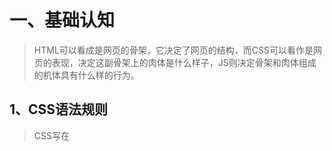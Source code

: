 # 一、基础认知

> HTML可以看成是网页的骨架，它决定了网页的结构，而CSS可以看作是网页的表现，决定这副骨架上的肉体是什么样子，JS则决定骨架和肉体组成的机体具有什么样的行为。

## 1、CSS语法规则

> CSS写在<style>标签中，而<style>标签一般写在<head>标签中，位置一般放在<title>标签下面。同样，CSS中的注释是/* */。

<img src="https://run-notes-pictures.oss-cn-hangzhou.aliyuncs.com/2022/10/2022-10-28_182724.png"/>

代码：

```html
<!DOCTYPE html>
<html lang="en">
<head>
    <meta charset="UTF-8">
    <meta http-equiv="X-UA-Compatible" content="IE=edge">
    <meta name="viewport" content="width=device-width, initial-scale=1.0">
    <title>Document</title>
    <style>
        /* CSS注释 */
        /* 结构: 选择器 {CSS属性;} */
        /* 选择器: 选择某个标签或某类标签 */
        p {
            /* 文字颜色 */
            /* 属性之间通过分号隔开*/
            color:brown;
            /* 文字大小 */
            font-size: 30px;
            /* 背景颜色 */
            background-color: antiquewhite;
        }
    </style>
</head>
<body>
    <p>hello CSS</p>
</body>
</html>
```

<img src="https://run-notes-pictures.oss-cn-hangzhou.aliyuncs.com/2022/10/31/2022-10-31_093957.png"/>

[^注]: 如果给一个标签设置两个属性值不同的属性，那后面的属性会覆盖前面的属性，正如CSS的名称那样，Cascading style sheets，层叠样式表，样式会一层一层的层叠覆盖。



## 2、CSS引入方式

> CSS除了直接写在<head>标签中外（内嵌式），还有另外两种写法，外联式和行内式。如果说内嵌式是样式和结构代码在同一个HTML文件中，外联式就是把它们分开了，外联式的写法为将CSS样式单独写在一个.css文件中，然后HTML文件通过<link>标签引入css样式。而行内式则是直接写在结构标签内的样式，耦合性极强。

区别特点：

| 引入方式 |                 书写位置                 | 作用范围 |   使用场景   |
| :------: | :--------------------------------------: | :------: | :----------: |
|  内嵌式  |            写在<style>标签中             | 当前页面 |    小案例    |
|  外联式  | 写在单独的.css文件中，通过<link>标签引入 | 多个页面 |    项目中    |
|  行内式  |          写在标签的style属性中           | 当前标签 | 配合 JS 使用 |

### 内嵌式

> 内嵌式就是将样式代码写在<head>标签中。

```html
<!DOCTYPE html>
<html lang="en">
<head>
    <meta charset="UTF-8">
    <meta http-equiv="X-UA-Compatible" content="IE=edge">
    <meta name="viewport" content="width=device-width, initial-scale=1.0">
    <title>Document</title>
    <style>
        /* 内嵌式样式 */
        p {
            /* 文字颜色 */
            color:brown;
            /* 文字大小 */
            font-size: 30px;
            /* 背景颜色 */
            background-color: antiquewhite;
        }
    </style>
</head>
<body>
    <p>hello CSS</p>
</body>
</html>
```

### 外联式

> 外联式将CSS样式写在单独的.css文件中，当有需要时在HTML中的<head>标签中引入即可。

css文件：

```css
p{
    color: aquamarine;
    font-size: 30px;
    background-color: antiquewhite;
}
```

HTML文件：

```html
<!DOCTYPE html>
<html lang="en">
<head>
    <meta charset="UTF-8">
    <meta http-equiv="X-UA-Compatible" content="IE=edge">
    <meta name="viewport" content="width=device-width, initial-scale=1.0">
    <title>Document</title>
    <!-- rel="stylesheet" 意思是引入关系为'样式表'，href="" 即引入文件的地址 -->
    <link rel="stylesheet" href="my.css">
</head>
<body>
    <p>Hello CSS</p>
</body>
</html>
```

<img src="https://run-notes-pictures.oss-cn-hangzhou.aliyuncs.com/2022/10/31/2022-10-31_095915.png"/>

### 行内式

> 行内式直接通过将结构样式写在结构标签中。这种写法耦合性强，一般建议通过 JS 配合使用。

```html
<!DOCTYPE html>
<html lang="en">
<head>
    <meta charset="UTF-8">
    <meta http-equiv="X-UA-Compatible" content="IE=edge">
    <meta name="viewport" content="width=device-width, initial-scale=1.0">
    <title>Document</title>
</head>
<body>
    <div style="color: green; font-size: 30px; background-color: pink;">Hello CSS</div>
</body>
</html>
```

<img src="https://run-notes-pictures.oss-cn-hangzhou.aliyuncs.com/2022/10/31/2022-10-31_100411.png"/>

## 3、CSS特性

> CSS具有三个特性，分别是继承性，层叠性和优先级。

### 1、继承性

> 即子元素具有默认继承父元素样式的特点。可以继承的常见属性有color、文字控制属性(font-style、font-weight、font-size、font-family、text-indent、text-align、line-height)，而像宽高等其它属性就不具备继承性。可以通过浏览器查看继承属性。

代码：

```html
<!DOCTYPE html>
<html lang="en">
<head>
    <meta charset="UTF-8">
    <meta http-equiv="X-UA-Compatible" content="IE=edge">
    <meta name="viewport" content="width=device-width, initial-scale=1.0">
    <title>Document</title>
    <style>
        div{
            color: rgb(255, 180, 180);
            font-size: 20px;
            /* 非文字属性子类无法继承 */
            height: 40px;
            background-color: rgb(149, 255, 255);
        }
        span{
            background-color: rgb(234, 255, 181);
        }
    </style>
</head>
<body>
    <div>
        这是div文字
        <span>这是一段span文字</span>
    </div>
</body>
</html>
```

<img src="https://run-notes-pictures.oss-cn-hangzhou.aliyuncs.com/2022/11/15/Snipaste_2022-11-15_16-44-43.png">

[^继承失效的特殊情况]: 如果元素有浏览器默认样式，则使用浏览器默认样式，此时的继承失效，如a标签继承其它颜色的父标签，如h标签继承其它设置文字大小的标签。样式显示顺序可以看作：手动设置 > 浏览器默认样式 > 继承样式。

### 2、层叠性

> 层叠性可以从两方面来看待，一方面是针对同一标签设置的多个不同样式层叠生效，如高度、宽度、颜色。另一方面是针对同一标签的多个相同样式，最先加载的样式会被后加载的样式覆盖。



### 3、优先级

> 当同时存在多个选择器对同一个标签内容样式进行设置时，优先级高的选择器样式会覆盖优先级低的选择器样式。优先级样式的展示和样式写的顺序无关。优先级其实可以看作谁设置的范围更细，谁优先级就更高。

优先级排序：

**继承 < 通配符选择器 < 标签选择器 < 类选择器 < id选择器 < 行内样式 < !important**

```html
<!DOCTYPE html>
<html lang="en">
<head>
    <meta charset="UTF-8">
    <meta http-equiv="X-UA-Compatible" content="IE=edge">
    <meta name="viewport" content="width=device-width, initial-scale=1.0">
    <title>Document</title>
    <style>
        /* 继承，最低优先级 */
        body{
            color: black;
        }
        /* 通配符，优先级高于继承 */
        *{
            color: aqua;
        }
        /* 标签选择器，优先级高于通配符 */
        /* !important 将该方式设置的优先级设为最高（在继承处不生效） */
        div{
            color: bisque !important;
        }
        /* 类选择器，优先级高于标签选择器 */
        .box{
            color: red;
        }
        /* id选择器，优先于高于类选择器 */
        #box{
            color:orange
        }
    </style>
</head>
<body>
    <!-- 行内样式，优先级仅次于!important -->
    <div class="box" id="box" style="color: green;">测试优先级</div>
</body>
</html>
```

<img src="https://run-notes-pictures.oss-cn-hangzhou.aliyuncs.com/2022/11/16/Snipaste_2022-11-16_10-02-36.png">

#### 权重叠加计算

> 一般情况下**同一块元素**的样式展示可以直接通过优先级看出，但有时候可能存在多个复合选择器对**同一块**元素设置样式，这时就需要通过权重叠加来计算出最终的样式。

权重叠加计算公式（从左到右，相同则比下一位）：

|     第一级     |     第二级     |     第三级     |      第四级      |
| :------------: | :------------: | :------------: | :--------------: |
| 行内样式的个数 | id选择器的个数 | 类选择器的个数 | 标签选择器的个数 |

比较规则：

1. 依次比较当级数字，如果比较出来后，之后统统不看。
2. 如果所有数字均相同，则表示优先级相同，则比较层叠性，即谁写在后面，谁展示样式。
3. 当都是通过继承展示样式时，看哪个继承样式到达范围更细，哪个就生效。

[^注]: !important如果不是继承，则权重最高，权重叠加计算规则失效。



## 4、CSS书写顺序

> 按以下顺序排CSS属性，浏览器执行效率更高

1. 浮动 / display
2. 盒子模型：margin、border、padding、宽度高度背景色
3. 文字模式



# 二、选择器

> 选中HTML中的某个或某类结构，一般通过选择器赋予样式。选择器共有四种：标签选择器、类选择器、id选择器、通配符选择器。

## 1、基础选择器

### 1、标签选择器

> 通过选中某类标签来赋予样式，比如选中<p>标签，就能给页面中所有<p>标签中的内容赋予相同样式。

```html
<!DOCTYPE html>
<html lang="en">
<head>
    <meta charset="UTF-8">
    <meta http-equiv="X-UA-Compatible" content="IE=edge">
    <meta name="viewport" content="width=device-width, initial-scale=1.0">
    <title>Document</title>
    <style>
        p{
            color: aquamarine;
            font-size: 30px;
            background-color: pink;
        }
    </style>
</head>
<body>
    <p>Hello 标签选择器</p>
    <p>选择p标签</p>
</body>
</html>
```

<img src="https://run-notes-pictures.oss-cn-hangzhou.aliyuncs.com/2022/10/31/2022-10-31_101711.png"/>

[^注]: 标签选择器适用场景是对页面中某个标签的样式均统一。标签选择器无法让同标签的内容展示不同样式。



### 2、类选择器

> 类选择器的选择主要是通过标签的class属性，给标签赋予class属性，然后就可以通过类选择器选择该类进行样式赋予。简单说就是给标签分类，分过不同分类赋予不同样式。

结构：**.类名 {属性名: 属性值}**

作用：通过类名，找到页面中所有带有这个类名的标签，设置样式

注意点：

1. **所有标签**上都有class属性，class属性的属性值被称为类名（类似于名字）
2. 类名可以由**数字、字母、下划线、中划线**组成，但不能以数字或中划线开头
3. 一个标签可以有**多个**类名，类名之间以空格隔开
4. 类名可以**重复**，一个类选择器可以同时选中多个标签

代码：

```html
<!DOCTYPE html>
<html lang="en">

<head>
    <meta charset="UTF-8">
    <meta http-equiv="X-UA-Compatible" content="IE=edge">
    <meta name="viewport" content="width=device-width, initial-scale=1.0">
    <title>Document</title>
    <style>
        /* 选择.color类的标签 */
        .color {
            color: rgb(249, 132, 90);
        }
        /* 选择.size类的标签 */
        .size{
            font-size: 30px;
        }
        /* 选择p标签设置样式 */
        p {
            color: rgb(90, 218, 175);
            font-size: 25px;
            background-color: pink;
        }
    </style>
</head>

<body>
    <!-- 设置类为color和size -->
    <p class="color size">Hello 类选择器</p>
    <p class="size">Hello 类选择器</p>
</body>

</html>
```

<img src="https://run-notes-pictures.oss-cn-hangzhou.aliyuncs.com/2022/10/31/2022-10-31_103348.png"/>

[^注]: 类选择器的样式可以覆盖标签选择器的样式。



### 3、id 选择器

> 在样式设置的使用上，id 选择器与类选择器区别不大，但这不是 id 选择器的主要功能，id 选择器还有一个主要作用，就是配合 JS 找标签。

结构：**#id值 {属性名: 属性值}**

作用：通过 id 属性值找到页面中的标签

注意点：

1. **所有标签**都有 id 属性
2. id 属性值类似于身份证号码，在一个页面中理论上是**唯一的**，不过重复也不会报错。
3. 一个标签上**只能有一个** id 属性值
4. 一个 id 选择器**只能选中一个**标签

代码：

```html
<!DOCTYPE html>
<html lang="en">

<head>
    <meta charset="UTF-8">
    <meta http-equiv="X-UA-Compatible" content="IE=edge">
    <meta name="viewport" content="width=device-width, initial-scale=1.0">
    <title>Document</title>
    <style>
        /* id选择器 */
        #div1{
            color: rgb(0, 157, 255);
        }
    </style>
</head>

<body>
    <div id="div1">Hello id选择器</div>
    <!-- 前面div标签已有id为div1，这里不应该再设置id为div1 -->
    <p id="div1">11</p>
</body>

</html>
```

<img src="https://run-notes-pictures.oss-cn-hangzhou.aliyuncs.com/2022/10/31/2022-10-31_105355.png"/>

### 4、通配符选择器

> 通配符选择器其实就是全标签选择器，可以选中页面中的所有标签。一般的使用场景就是消除所有标签的默认内外边距。

结构：***{属性名: 属性值}**

作用：找到页面中**所有标签**，并设置样式。

注意点：

1. 在开发中使用**极少**，只有在某些特定场景下才会使用。

代码：

```html
<!DOCTYPE html>
<html lang="en">

<head>
    <meta charset="UTF-8">
    <meta http-equiv="X-UA-Compatible" content="IE=edge">
    <meta name="viewport" content="width=device-width, initial-scale=1.0">
    <title>Document</title>
    <style>
        *{
            color: rgb(84, 163, 84);
        }
    </style>
</head>

<body>
    <div>hello 通配符选择器</div>
    <p>你好啊</p>
    <span>无所谓</span>
</body>

</html>
```

<img src="https://run-notes-pictures.oss-cn-hangzhou.aliyuncs.com/2022/10/31/2022-10-31_110239.png"/>

## 2、进阶选择器



### 1、复合选择器

> 复合选择器是指可以通过写连续的父子选择器来定位某个后代标签。在使用上可以分为**后代选择器**和**子代选择器**。

#### 1、后代选择器

> 选择指定某个标签及其后代，多个选择器之间用空格隔开。

写法：**div p {}** （样例的意思是选择div标签内的所有p标签，包括儿子孙子）

效果：找到所有指定的标签，并为它们都附上对应样式。

代码：

```html
<!DOCTYPE html>
<html lang="en">
<head>
    <meta charset="UTF-8">
    <meta http-equiv="X-UA-Compatible" content="IE=edge">
    <meta name="viewport" content="width=device-width, initial-scale=1.0">
    <title>Document</title>
    <style>
        /* 复合选择器选择后代标签 */
        div p{
            color: greenyellow;
        }
    </style>
</head>
<body>
    <!-- 该标签就不会受到影响 -->
    <p>这是一个孤单的p标签</p>
    <div>
        <p>这是div标签的儿子</p>
    </div>
</body>
</html>
```

<img src="https://run-notes-pictures.oss-cn-hangzhou.aliyuncs.com/2022/10/31/2022-10-31_181459.png"/>

[^注]: 后代选择器和子代选择器之间的区别是后代选择器会选择指定标签及其子类和兄弟的子类，子代选择器只会选到那个指定的标签。

#### 2、子代选择器

> 子代选择器根据HTML标签的嵌套关系，选择父元素子代中满足条件的元素。不包括子代的子代。

写法：**选择器1 > 选择器2 {css}**

效果：在选择器1的子代中找到满足选择器2的标签，设置样式

注意点：

1. 子代**只包括了儿子**
2. 子代选择器中，选择器与选择器之间**通过 > 隔开**。

代码：

```html
<!DOCTYPE html>
<html lang="en">
<head>
    <meta charset="UTF-8">
    <meta http-equiv="X-UA-Compatible" content="IE=edge">
    <meta name="viewport" content="width=device-width, initial-scale=1.0">
    <title>Document</title>
    <style>
        div>a{
            color:aqua
        }
    </style>
</head>
<body>
    <div>
        <a href="#">这是子代标签</a>
        <p>
            <a href="#">这是子代标签的侄子</a>
        </p>
    </div>
</body>
</html> 
```

<img src="https://run-notes-pictures.oss-cn-hangzhou.aliyuncs.com/2022/10/31/2022-10-31_223408.png"/>



### 2、并集选择器

> 并集选择器其实就是将多个标签写在一起统一设置样式，一起统一的可以有标签、类、id。

语法：**选择器1,选择器2 {css}**

注意点：

1. 并集选择器中的每组选择器之间通过**逗号**分隔
2. 并集选择器中的每组选择器可以是**基础选择器**或者**复合选择器**
3. 并集选择器中的每组选择器通常**一行写一个**，提高代码的可读性

代码：

```html
<!DOCTYPE html>
<html lang="en">
<head>
    <meta charset="UTF-8">
    <meta http-equiv="X-UA-Compatible" content="IE=edge">
    <meta name="viewport" content="width=device-width, initial-scale=1.0">
    <title>Document</title>
    <style>
        /* 并集选择器 允许对多种选择器进行并集*/
        p,
        div,
        #sp,
        .h1_class{
            color: rgb(0, 153, 255);
        }
    </style>
</head>
<body>
    <p>ppp</p>
    <div>div</div>
    <span id="sp">span</span>
    <h1 class="h1_class">h1</h1>
    <h2>h2</h2>
</body>
</html>
```

<img src="https://run-notes-pictures.oss-cn-hangzhou.aliyuncs.com/2022/10/31/2022-10-31_230141.png"/>



### 3、交集选择器

> 即选择满足多个条件的选择器，比如找到 p 标签且 class=“xx” 的 p 标签。交集的写法就是在各个条件之间连着写即可。

注意点：

1. 交集选择器中的选择器之间是紧挨着的，没有任何东西分隔
2. 交集选择器中如果有标签选择器，标签选择器，标签选择器必须写在最前面。

代码：

```html
<!DOCTYPE html>
<html lang="en">
<head>
    <meta charset="UTF-8">
    <meta http-equiv="X-UA-Compatible" content="IE=edge">
    <meta name="viewport" content="width=device-width, initial-scale=1.0">
    <title>Document</title>
    <style>
        p.box{
            color: aquamarine;
        }
    </style>
</head>
<body>
    <p class="box">p标签且box</p>
    <p>p标签</p>
    <div class="box">div标签且box</div>
</body>
</html>
```

<img src="https://run-notes-pictures.oss-cn-hangzhou.aliyuncs.com/2022/10/31/2022-10-31_231430.png"/>



### 4、hover伪类选择器

> 鼠标悬停在某个元素上时元素展现的状态。可以用来设置鼠标移上标签时的变化样式。

语法：**选择器:hover{style样式}**

注意：

- 伪类选择器可以选择任何一个标签。

代码：

```html
<!DOCTYPE html>
<html lang="en">
<head>
    <meta charset="UTF-8">
    <meta http-equiv="X-UA-Compatible" content="IE=edge">
    <meta name="viewport" content="width=device-width, initial-scale=1.0">
    <title>Document</title>
    <style>
        a:hover{
            color: rgb(59, 255, 190);
            background-color: rgb(255, 236, 239);
        }
        div:hover{
            color: pink;
        }
    </style>
</head>
<body>
    <a href="#">这是一个链接</a>
    <div>div</div>
</body>
</html>
```

<img src="https://run-notes-pictures.oss-cn-hangzhou.aliyuncs.com/2022/11/8/2022-11-08_181341.png"/>

### 5、结构伪类选择器

> CSS提供的一种选择器，通过标签关系来选择标签，比如选择div标签的第一个子元素，或者选择div标签的最后一个子元素。这种选择器的好处是可以减少对于HTML中类的依赖，有利于保持代码整洁（少取名字），通常的使用场景是查找某父级选择器中的子元素。

常用：

|        选择器         |                   说明                   |
| :-------------------: | :--------------------------------------: |
|    E:first-child{}    |  位于父标签中第一个子标签，并且是E标签   |
|    E:last-child{}     | 位于父标签中最后一个子标签，并且是E标签  |
|   E:nth-child(n){}    |   位于父标签中第n个子标签，并且是E标签   |
| E:nth-last-child(n){} | 位于父标签中倒数第n个子标签，并且是E标签 |

代码：

```html
<!DOCTYPE html>
<html lang="en">
<head>
    <meta charset="UTF-8">
    <meta http-equiv="X-UA-Compatible" content="IE=edge">
    <meta name="viewport" content="width=device-width, initial-scale=1.0">
    <title>Document</title>
    <style>
        /* 找到子标签中第一个是li的 */
        li:first-child{
            background-color: pink;
        }
        /* 找到子标签中最后一个是li的 */
        li:last-child{
            background-color: pink;
        }
        /* 找到第三个子标签是li的 */
        li:nth-child(3){
            background-color: pink;
        }
        /* 找到倒数第三个子标签是li的 */
        li:nth-last-child(3){
            background-color: pink;
        }
    </style>
</head>
<body>
    <ul>
        <li>这是第1个li</li>
        <li>这是第2个li</li>
        <li>这是第3个li</li>
        <li>这是第4个li</li>
        <li>这是第5个li</li>
        <li>这是第6个li</li>
        <li>这是第7个li</li>
        <li>这是第8个li</li>
    </ul>
</body>
</html>
```

<img src="https://run-notes-pictures.oss-cn-hangzhou.aliyuncs.com/2022/11/17/Snipaste_2022-11-17_18-23-15.png">

[^注]: E标签可以是其它选择器写法，不一定只能是单个标签的写法。

#### 公式

> 除了可以用n来选择第几个标签外，还可以通过有关n的公式进行选择，比如2n，2n+1等。
>
> 用法如：**li:nth-child(2n){}**

常见公式：

|     功能     |      公式       |
| :----------: | :-------------: |
|     偶数     |    2n、even     |
|     奇数     | 2n+1、2n-1、odd |
|  只选前五个  |      -n+5       |
| 从第五个开始 |       n+5       |

代码：

```html
<!DOCTYPE html>
<html lang="en">
<head>
    <meta charset="UTF-8">
    <meta http-equiv="X-UA-Compatible" content="IE=edge">
    <meta name="viewport" content="width=device-width, initial-scale=1.0">
    <title>Document</title>
    <style>
        li:nth-child(2n){
            background-color: pink;
        }
    </style>
</head>
<body>
    <ul>
        <li>这是第1个li</li>
        <li>这是第2个li</li>
        <li>这是第3个li</li>
        <li>这是第4个li</li>
        <li>这是第5个li</li>
        <li>这是第6个li</li>
        <li>这是第7个li</li>
        <li>这是第8个li</li>
    </ul>
</body>
</html>
```

<img src="https://run-notes-pictures.oss-cn-hangzhou.aliyuncs.com/2022/11/17/Snipaste_2022-11-17_18-36-18.png">



### 6、Emmet语法

> vscode提供了简便开发的便捷语法，快速而强大。

emmet语法提示包括：

- 标签提示
- css属性提示（如输入fz可选择生成font-size，输入fz700生成font-size: 700，输入w300+h200+bgc生成width: 300, height: 200, background-color: ）

|     操作     |   示例    |                 效果                 |
| :----------: | :-------: | :----------------------------------: |
|    标签名    |    div    |             <div></div>>             |
|   类选择器   |   .red    |       <div class="red"></div>        |
|   id选择器   |   #one    |         <div id="one"></div>         |
|  交集选择器  | p.red#one |     <p class="red" id="one"></p>     |
|   子级创建   |   ul>li   |          <ul><li></li></ul>          |
|   内部文本   | ul>li{$}  |     <ul><li>1..2..3..</li></ul>      |
| 子级创建多个 |  ul>li*3  | <ul><li></li><li></li><li></li></ul> |
| 同级多个创建 |   div+p   |          <div></div><p></p>          |





# 三、字体和文本样式

## 1、字体样式

> 字体的大小、粗细、样式和格式的设置。



### 1、字体大小 font-size

> 控制文字的大小，设置时需要加上单位像素（px）。

属性名：**font-size**

取值：**数字 + px**

注意点：

- 谷歌浏览器默认文字大小是 16px
- 单位需要设置，否则不生效

代码：

```html
<!DOCTYPE html>
<html lang="en">
<head>
    <meta charset="UTF-8">
    <meta http-equiv="X-UA-Compatible" content="IE=edge">
    <meta name="viewport" content="width=device-width, initial-scale=1.0">
    <title>Document</title>
    <style>
        p{
            font-size: 30px;
        }
    </style>
</head>
<body>
    <p>这是一段文字</p>
</body>
</html>
```

<img src="https://run-notes-pictures.oss-cn-hangzhou.aliyuncs.com/2022/10/31/2022-10-31_112019.png"/>



### 2、字体粗细 font-weight

> 对标签内容字体的粗细进行控制，甚至可以更改<h1>标题标签中的字体粗细。

属性名：**font-weight**

取值：

1. **关键字取值**。关键字取值分两类：正常（normal）、加粗（bold），正常对应400，加粗对应700。
2. **数字取值**：100 ~ 900的整百数。

注意点：

- 不是所有字体都提供了九种粗细，因此部分字体粗细修改可能不生效。
- 实际开发中，以正常、加粗两种字体使用较多。

代码：

```html
<!DOCTYPE html>
<html lang="en">
<head>
    <meta charset="UTF-8">
    <meta http-equiv="X-UA-Compatible" content="IE=edge">
    <meta name="viewport" content="width=device-width, initial-scale=1.0">
    <title>Document</title>
    <style>
        p{
            font-weight: 600;
        }
    </style>
</head>
<body>
    <p>这是一段文字</p>
</body>
</html>
```

<img src="https://run-notes-pictures.oss-cn-hangzhou.aliyuncs.com/2022/10/31/2022-10-31_111932.png"/>

### 3、字体样式 font-style

> 即控制字体是否倾斜。只有两种取值：正常（默认值）和倾斜。

取值：

- 正常：normal
- 倾斜：italic

代码：

```html
<!DOCTYPE html>
<html lang="en">
<head>
    <meta charset="UTF-8">
    <meta http-equiv="X-UA-Compatible" content="IE=edge">
    <meta name="viewport" content="width=device-width, initial-scale=1.0">
    <title>Document</title>
    <style>
        div{
            font-style: italic;
        }
        em{
            font-style: normal;
        }
    </style>
</head>
<body>
    <div>这是一段倾斜文字</div>
    <em>我是正的</em>
</body>
</html>
```

<img src="https://run-notes-pictures.oss-cn-hangzhou.aliyuncs.com/2022/10/31/2022-10-31_141706.png"/>

### 4、字体格式 font-family

> 即设置不同格式的字体效果，如楷体、宋体等。Windows默认是微软雅黑，Mac默认是苹方。

属性名：**font-family**

常见取值：**字体1,字体2,字体3,字体4…,字体系列**

- 字体：微软雅黑、黑体、宋体、楷体等
- 字体系列：sans-serif（非衬线系列，横撇竖勾不带）、serif（横撇竖勾带弯）、monospace（等宽字体）

渲染规则：

1. **从左向右**按照顺序查找，如果电脑中未安装此字体，则显示下一个字体。
2. 如果都不支持，则会根据操作系统，显示最后字体系列的**默认字体**。

注意点：

1. 如果字体名称中存在多个单词，可以使用**引号包裹**
2. 最后一项字体列不需要引号包裹
3. 网页开发时，尽量使用系统常见的自带字体，保证不同用户网页都可以正确显示

代码：

```html
<!DOCTYPE html>
<html lang="en">
<head>
    <meta charset="UTF-8">
    <meta http-equiv="X-UA-Compatible" content="IE=edge">
    <meta name="viewport" content="width=device-width, initial-scale=1.0">
    <title>Document</title>
    <style>
        div{
            font-family: 楷体,sans-serif;
        }
        p{
            font-family: 黑体,sans-serif;
        }
    </style>
</head>
<body>
    <div>楷体格式</div>
    <p>黑体格式</p>
</body>
</html>
```

<img src="https://run-notes-pictures.oss-cn-hangzhou.aliyuncs.com/2022/10/31/2022-10-31_143529.png"/>

### 5、复合写法

> 可以看出，上面设置字体的前缀都是font-，CSS提供了一种复合写法，可以省略一些代码。属性之间用空格隔开。

属性名：font（复合属性）

取值：font : style weight size family

省略要求：只能省略前两个，如果省略了就相当于设置了默认值

注意点：

- 复合写法就相当于一个普通的设置，可以被覆盖，也可以覆盖

代码：

```html
<!DOCTYPE html>
<html lang="en">
<head>
    <meta charset="UTF-8">
    <meta http-equiv="X-UA-Compatible" content="IE=edge">
    <meta name="viewport" content="width=device-width, initial-scale=1.0">
    <title>Document</title>
    <style>
        div{
            font: italic 400 30px 楷体;
            font-style: normal;
        }
    </style>
</head>
<body>
    <div>这是一段文字</div>
</body>
</html>
```

<img src="https://run-notes-pictures.oss-cn-hangzhou.aliyuncs.com/2022/10/31/2022-10-31_145250.png"/>

## 2、文本样式



### 1、文本缩进 text-indent

> 一般使用在文本首段的缩进中。使用的话一般和em配合使用。

属性名：**text-indent**

取值：

- 数字 + px
- 数字 + em（1em即当前标签内容的font-size的大小）

代码：

```html
<!DOCTYPE html>
<html lang="en">
<head>
    <meta charset="UTF-8">
    <meta http-equiv="X-UA-Compatible" content="IE=edge">
    <meta name="viewport" content="width=device-width, initial-scale=1.0">
    <title>Document</title>
    <style>
        p{  
            /* 
             错误写法(缩进跟着字体大小走):
                 text-indent: 40px;
                 font-size: 20px;
            */
            /* em即当前标签内容字体大小 */
            text-indent: 2em;
        }
    </style>
</head>
<body>
    <p>射电望远镜就是利用射电波进行观测的望远镜，射电波也是电磁波谱的一部分，频率范围从高频的300吉赫兹到低频的30赫兹，相应的波长范围从1毫米到10000公里。在自然界，从闪电到宇宙天体都会发出射电波。由于星系中心的黑洞被厚厚的星际尘埃和气体阻挡，光学波段的望远镜无能为力，只能采用射电波段。毫米波已经是射电望远镜所用波长的下限，在电磁波谱上已经与红外线接壤。</p>
</body>
</html>
```

<img src="https://run-notes-pictures.oss-cn-hangzhou.aliyuncs.com/2022/10/31/2022-10-31_150646.png"/>

[^注]: 使用 em 的好处是无论字体大小如何改变，缩进都不需要改。

### 2、水平对齐 text-align

> 对文本内容按照设置格式对齐，共有三种对齐格式，左对齐、居中对齐、右对齐。对齐不是文本独有的，其它标签内容都能设置对齐，只要设置其父元素即可。

属性名：**text-align**

取值：

| 属性值 |      效果      |
| :----: | :------------: |
|  left  | 左对齐（默认） |
| center |    居中对齐    |
| right  |     右对齐     |

注意点：

- 如果要让文本水平居中，text-align属性给文本所在标签（文本的父元素）设置即可。

代码：

```html
<!DOCTYPE html>
<html lang="en">
<head>
    <meta charset="UTF-8">
    <meta http-equiv="X-UA-Compatible" content="IE=edge">
    <meta name="viewport" content="width=device-width, initial-scale=1.0">
    <title>Document</title>
    <style>
        h1{
            text-align: center;
        }
        body{
            text-align: center;
        }
    </style>
</head>
<body>
    <h1>新闻标题</h1>
    <img src="locate.png" alt="" height="300">
</body>
</html>
```

<img src="https://run-notes-pictures.oss-cn-hangzhou.aliyuncs.com/2022/10/31/2022-10-31_152129.png"/>

[^注]: 像文本、span标签、a标签、input标签、img标签都可以让元素水平居中，只要在它们的父元素上设置即可。

### 3、文本修饰 text-decoration

> 用来修饰文本的样式，即给文本加上下划线、删除线、上划线、无装饰线。

属性名：**text-decoration**

取值：

|    属性值    |        效果        |
| :----------: | :----------------: |
|  underline   |   下划线（常用）   |
| line-through |  删除线（不常用）  |
|   overline   | 上划线（几乎不用） |
|     none     |  无装饰线（常用）  |

代码：

```html
<!DOCTYPE html>
<html lang="en">
<head>
    <meta charset="UTF-8">
    <meta http-equiv="X-UA-Compatible" content="IE=edge">
    <meta name="viewport" content="width=device-width, initial-scale=1.0">
    <title>Document</title>
    <style>
        div{
            text-decoration: underline;
        }
        p{
            text-decoration: line-through;
        }
        h4{
            text-decoration: overline;
        }
        a{
            text-decoration: none;
        }
    </style>
</head>
<body>
    <div>下划线</div>
    <p>删除线</p>
    <h4>上划线</h4>
    <a href="#">超链接</a>
</body>
</html>
```

<img src="https://run-notes-pictures.oss-cn-hangzhou.aliyuncs.com/2022/10/31/2022-10-31_153202.png"/>

### 4、行高 line-height

> 设置文本行之间的间距。有两种取值：数字+px、倍数（字体大小的倍数）

属性名：**line-height**

取值：

- 数字 + px
- 倍数（当前标签 font-size 的倍数）

应用场景：

1. 设置文本之间的间距。
2. 网页精准布局时，可以取消上下间距。

注意点：

- 行高也可以加入复合写法，如 **font : style weight size/line-height family**。但要注意样式覆盖问题。

代码：

```html
<!DOCTYPE html>
<html lang="en">
<head>
    <meta charset="UTF-8">
    <meta http-equiv="X-UA-Compatible" content="IE=edge">
    <meta name="viewport" content="width=device-width, initial-scale=1.0">
    <title>Document</title>
    <style>
        p{
            /* 直接设置 */
            /* line-height: 50px; */
            /* 倍数设置 */
            /* line-height: 1.5; */
            /* 复合写法设置 */
            font: normal 300 20px/1.5 楷体;
        }
    </style>
</head>
<body>
    <p>射电望远镜就是利用射电波进行观测的望远镜，射电波也是电磁波谱的一部分，频率范围从高频的300吉赫兹到低频的30赫兹，相应的波长范围从1毫米到10000公里。在自然界，从闪电到宇宙天体都会发出射电波。由于星系中心的黑洞被厚厚的星际尘埃和气体阻挡，光学波段的望远镜无能为力，只能采用射电波段。毫米波已经是射电望远镜所用波长的下限，在电磁波谱上已经与红外线接壤。</p>
</body>
</html>
```

<img src="https://run-notes-pictures.oss-cn-hangzhou.aliyuncs.com/2022/10/31/2022-10-31_155708.png"/>

## 3、扩展

### 1、颜色知识

> 在设计时的颜色取值，共有四种表示方法。分别是关键词法、RGB表示法、RGBA表示法、十六进制表示法。

属性名：

- 文字颜色：**color**
- 背景颜色：**background-color**

属性值：

|  颜色表示方式  |                      表示含义                       |                   属性值                    |
| :------------: | :-------------------------------------------------: | :-----------------------------------------: |
|     关键词     |                   预定义的颜色名                    |          red、green、blue、yellow           |
|   RGB表示法    |      由红蓝绿三原色取色，每项取值范围为：0~255      | RGB(0,0,0)、RGB(255,255,255)、RGB(255,0,0)  |
|   RGBA表示法   |   由红蓝绿三原色取色，A表示透明度，取值范围为0~1    |  RGBA(255,255,255,0.5)、RGBA(255,0,0,0.3)   |
| 十六进制表示法 | 以#开头，每两个位置表示一种原色，将其转为16进制表示 | #000000、#ff0000、#e92322，简写：#000、#f00 |

```html
<!DOCTYPE html>
<html lang="en">
<head>
    <meta charset="UTF-8">
    <meta http-equiv="X-UA-Compatible" content="IE=edge">
    <meta name="viewport" content="width=device-width, initial-scale=1.0">
    <title>Document</title>
</head>
<body>
    <div style="color: yellowgreen;">关键词</div>
    <div style="color: rgb(170, 225, 249);">rgb表示法</div>
    <div style="color: rgb(255, 90, 131,0.3);">rgba表示法</div>
    <div style="color: #000">十六进制表示法</div>
</body>
</html>
```

<img src="https://run-notes-pictures.oss-cn-hangzhou.aliyuncs.com/2022/10/31/2022-10-31_163431.png"/>

# 四、背景

> 背景只作为标签或者盒子的背景展示，不影响或改变标签或盒子的结构。

## 1、背景颜色

> 字面意思，各个标签或是盒子都可以设置背景颜色，属性名字是background-color (bgc)，属性值可以有多种写法：关键字、rgb表示法、rgba表示法、十六进制等

注意点：

- 背景颜色默认是透明，rgba(0,0,0,0)。
- 背景颜色不会影响盒子大小，但是可以标识盒子的大小位置，在开发时可以用背景色进行提示使用。

代码：

```html
<!DOCTYPE html>
<html lang="en">
<head>
    <meta charset="UTF-8">
    <meta http-equiv="X-UA-Compatible" content="IE=edge">
    <meta name="viewport" content="width=device-width, initial-scale=1.0">
    <title>Document</title>
    <style>
        div{
            /* background-color: rgb(234, 158, 158); */
            /* background-color: yellow; */
            background-color: rgba(0,0,0,0.3);
            /* background-color: rgba(0,0,0,.3); */
            width: 300px;
            height: 200px;
        }
    </style>
</head>
<body>
    <div>背景颜色</div>
</body>
</html>
```

<img src="https://run-notes-pictures.oss-cn-hangzhou.aliyuncs.com/2022/11/9/2022-11-09_165517.png"/>

## 2、背景图片

> 给标签或盒子的背景加上图片，属性名是background-image (bgi)，属性值url(‘图片路径’)。

注意点：

- 背景图片中url可以省略引号
- 背景图片默认在水平和垂直方向平铺，默认多超少补。
- 背景图片仅给盒子起装饰效果，类似于背景颜色，不会撑开盒子

代码：

```html
<!DOCTYPE html>
<html lang="en">
<head>
    <meta charset="UTF-8">
    <meta http-equiv="X-UA-Compatible" content="IE=edge">
    <meta name="viewport" content="width=device-width, initial-scale=1.0">
    <title>Document</title>
    <style>
        div{
            background-image: url(locate.png);
            background-color: rgb(255, 221, 227);
            width: 400px;
            height: 400px;
        }
    </style>
</head>
<body>
    <div>这是一段文字</div>
</body>
</html>
```

<img src="https://run-notes-pictures.oss-cn-hangzhou.aliyuncs.com/2022/11/9/2022-11-09_171206.png"/>

### 平铺

> 默认图片的铺设方式是多超少补，如果想要根据需求来铺设完整图片，可以选择背景平铺属性 background-repeat (bgr) 进行设置。

属性名：**background-repeat (bgr)**

属性值：

|   取值    |             效果             |
| :-------: | :--------------------------: |
|  repeat   | 水平和垂直方向都平铺（默认） |
| no-repeat |            不平铺            |
| repeat-x  |   沿着水平方向（x轴）平铺    |
| repeat-y  |   沿着垂直方向（y轴）平铺    |

代码：

```html
<!DOCTYPE html>
<html lang="en">
<head>
    <meta charset="UTF-8">
    <meta http-equiv="X-UA-Compatible" content="IE=edge">
    <meta name="viewport" content="width=device-width, initial-scale=1.0">
    <title>Document</title>
    <style>
        div{
            background-image: url(locate.png);
            background-color: rgb(255, 221, 227);
            width: 400px;
            height: 400px;
            /* background-repeat: repeat; */
            background-repeat: no-repeat;
            /* background-repeat: repeat-x; */
            /* background-repeat: repeat-y; */
        }
    </style>
</head>
<body>
    <div></div>
</body>
</html>
```

<img src="https://run-notes-pictures.oss-cn-hangzhou.aliyuncs.com/2022/11/9/2022-11-09_171953.png"/>



### 位置

> 在不平铺显示下，默认背景图片是显示在左上角位置的，如果要修改背景图片位置属性，可通过属性background-position (bgp) 来进行设置。设置背景位置有两种设置方式，名词和坐标。

属性值：**background-position：水平方向位置 垂直方向位置**

使用：

1. 名词（最多可以表示九个位置）
   1. 水平方向
      1. **left**
      2. **center**
      3. **right**
   2. 垂直方向
      1. **top**
      2. **center**
      3. **bottom**
2. 数字 + px（以图片左上角为设置点）
   1. 坐标系
      1. 原点（0,0）：盒子左上角
      2. 正x轴：水平向右
      3. 正y轴：垂直向左

代码：

```html
<!DOCTYPE html>
<html lang="en">
<head>
    <meta charset="UTF-8">
    <meta http-equiv="X-UA-Compatible" content="IE=edge">
    <meta name="viewport" content="width=device-width, initial-scale=1.0">
    <title>Document</title>
    <style>
        div{
            background-image: url(locate.png);
            background-color: rgb(255, 221, 227);
            width: 400px;
            height: 400px;
            background-repeat: no-repeat;
            /* background-position: 0 0; */
            /* background-position: 20px 30px; */
            /* background-position: -50px -60px; */
            /* background-position: center center; 等价于 background-position: center;*/
            background-position: left bottom;
        
        }
    </style>
</head>
<body>
    <div></div>
</body>
</html>
```

<img src="https://run-notes-pictures.oss-cn-hangzhou.aliyuncs.com/2022/11/9/2022-11-09_173531.png"/>



## 3、属性复合写法

> 将颜色、图片、平铺、位置连起来在一个属性 background (bg) 后写。各值之间用逗号隔开，书写顺序推荐为color、image、repeat、positior，但实际上没有顺序要求。

使用举例：**background: pink url(‘01.jpg’) no-repeat center center**

注意点：

- 如果需要单独设置样式，则必须将样式写在连写的下面，否则会被覆盖
- 连写设置背景位置时如果使用名词，位置顺序调换也能识别，但如果通过坐标，则不能调换位置

代码：

```html
<!DOCTYPE html>
<html lang="en">
<head>
    <meta charset="UTF-8">
    <meta http-equiv="X-UA-Compatible" content="IE=edge">
    <meta name="viewport" content="width=device-width, initial-scale=1.0">
    <title>Document</title>
    <style>
        div{
            width: 400px;
            height: 300px;
            background: pink url("locate.png") no-repeat center center;
        }
    </style>
</head>
<body>
    <div>这是一块div</div>
</body>
</html>
```

<img src="https://run-notes-pictures.oss-cn-hangzhou.aliyuncs.com/2022/11/10/2022-11-10_100634.png">

# 五、元素显示模式

> 元素，即带尖括号的任意标签。元素显示模式，简单说就是元素的布局模式，是独占一行，还是可以多元素同行显示，元素的显示模式是可以改变的，常见的元素显示模式有块级元素、行内元素、行内块元素。

## 1、块级元素

> 块级元素的特点是独占一行（即一行只能显示一个），宽度也是父元素的宽度，高度默认由内容撑开，也可以自己设置宽高。代表标签有div、p、h系列、ul、dl、dt、dd、form、header、nav、footer等。

代码：

```html
<!DOCTYPE html>
<html lang="en">
<head>
    <meta charset="UTF-8">
    <meta http-equiv="X-UA-Compatible" content="IE=edge">
    <meta name="viewport" content="width=device-width, initial-scale=1.0">
    <title>Document</title>
    <style>
        div{
            background-color: rgb(184, 255, 6);
        }
        p{
            background-color: rgb(79, 255, 205);
        }
    </style>
</head>
<body>
    <div>块级元素div</div>
    <p>块级元素p</p>
</body>
</html>
```

<img src="https://run-notes-pictures.oss-cn-hangzhou.aliyuncs.com/2022/11/10/Snipaste_2022-11-10_10-46-59.png">

## 2、行内元素

> 行内元素的特点是一行可以显示多个，其宽度和高度设置无效，都由内容撑开。代表标签有a、span、b、u、i、s、strong、ins、em、del等。

代码：

```html
<!DOCTYPE html>
<html lang="en">
<head>
    <meta charset="UTF-8">
    <meta http-equiv="X-UA-Compatible" content="IE=edge">
    <meta name="viewport" content="width=device-width, initial-scale=1.0">
    <title>Document</title>
    <style>
        a{
            background-color: rgb(250, 255, 173);
            /* 行内元素设置宽高无效 */
            height: 200px;
            width: 300px;
        }
        span{
            background-color: rgb(168, 255, 252);
        }
    </style>
</head>
<body>
    <a href="#">行内元素a</a>
    <span>行内元素span</span>
</body>
</html>
```

<img src="https://run-notes-pictures.oss-cn-hangzhou.aliyuncs.com/2022/11/10/Snipaste_2022-11-10_11-00-05.png">

## 3、行内块元素

> 行内块元素的特点是一行可以显示多个，同时还可以设置宽高。代表标签有img、input、textarea、button、select等。

代码：

```html
<!DOCTYPE html>
<html lang="en">
<head>
    <meta charset="UTF-8">
    <meta http-equiv="X-UA-Compatible" content="IE=edge">
    <meta name="viewport" content="width=device-width, initial-scale=1.0">
    <title>Document</title>
    <style>
        img{
            height: 100px;
        }
    </style>
</head>
<body>
    <img src="./locate.png" alt="">
    <img src="./locate.png" alt="">
</body>
</html>
```

<img src="https://run-notes-pictures.oss-cn-hangzhou.aliyuncs.com/2022/11/15/Snipaste_2022-11-15_16-00-59.png"/>

[^注]: <img>标签有行内块元素的特点，但是在chrome调试工具中显示结果是inline。在代码中如果行内块标签之间有换行，那么浏览器渲染显示时它们中间会有一个空格。解决这个问题可以用浮动。



## 4、元素显示模式转换

> 除了直接使用不同显示模式的元素来布局，还可以通过指定某元素并指定其元素显示模式来进行布局，即可以让默认的块级元素去显示为行内模式。使用方式为设置元素的display属性。

|         属性         |       效果       | 使用频率 |
| :------------------: | :--------------: | :------: |
|    display:block     |  转换为块级元素  |   较多   |
| display:inline-block | 转换为行内块元素 |   较多   |
|    display:inline    |  转换为行内元素  |   极少   |

代码：

```html
<!DOCTYPE html>
<html lang="en">
<head>
    <meta charset="UTF-8">
    <meta http-equiv="X-UA-Compatible" content="IE=edge">
    <meta name="viewport" content="width=device-width, initial-scale=1.0">
    <title>Document</title>
    <style>
        div{
            background-color: rgb(242, 255, 210);
            display: inline-block;
            height: 200px;
            width: 100px;
        }
        p{
            background-color: rgb(210, 255, 242);
            display: inline;
        }
        span{
            background-color: #ffb7b7;
            display: block;
        }
    </style>
</head>
<body>
    <div>块级元素div 变行内块</div>
    <p>块级元素p 变行内元素</p>
    <span>行内元素span 变块级元素</span>
</body>
</html>
```

<img src="https://run-notes-pictures.oss-cn-hangzhou.aliyuncs.com/2022/11/15/Snipaste_2022-11-15_16-16-01.png"/>

## 5、元素嵌套模式

> 即什么元素可以嵌套什么元素。一般来说按元素容器大小块级元素 > 行内块元素 > 行内元素，嵌套也是如此。一般不建议小容器元素嵌套大容器元素。一些其它情况包括p段落标签不要嵌套div、p、h等块级元素，a标签可以嵌套其它任意元素除了再嵌套a标签。



# 六、盒子模型

> 在CSS中，盒子模型可以说是最重要的部分，什么是盒子模型呢？一个div可以是盒子模型，一个span也可以是盒子模型，所以盒子模型可以理解为一个容器，内部用来放置元素，对外可以用来布局，通过盒子布局网页让组件之间的耦合更低，使用更换更方便。

**盒子模型**：

CSS中规定每个盒子自里到外分别由：**内容区域（content）、内边距区域（padding）、边框区域（border）、外边界区域（margin）**构成。

**体验代码**：

```html
<!DOCTYPE html>
<html lang="en">
<head>
    <meta charset="UTF-8">
    <meta http-equiv="X-UA-Compatible" content="IE=edge">
    <meta name="viewport" content="width=device-width, initial-scale=1.0">
    <title>Document</title>
    <style>
        div{
            height: 100px;
            width: 100px;
            background-color: rgb(255, 212, 219);
            /* 边框线 */
            border: 1px solid orange;
            /* 内边距 */
            padding: 20px;
            /* 外边距 */
            margin: 20px;

        }
    </style>
</head>
<body>
    <div>一台电脑</div>
    <div>一台电脑</div>
</body>
</html>
```

<img src="https://run-notes-pictures.oss-cn-hangzhou.aliyuncs.com/2022/11/16/Snipaste_2022-11-16_11-07-47.png">

## 1、结构

### 1、内容区域 content

> 如果不设置内边距的话，一个标签内部其实都是内容区域。

代码：

```html
<!DOCTYPE html>
<html lang="en">
<head>
    <meta charset="UTF-8">
    <meta http-equiv="X-UA-Compatible" content="IE=edge">
    <meta name="viewport" content="width=device-width, initial-scale=1.0">
    <title>Document</title>
    <style>
        div{
            height: 100px;
            width: 100px;
            background-color: rgb(255, 209, 217);
        }
    </style>
</head>
<body>
    <div>内容</div>
</body>
</html>
```

<img src="https://run-notes-pictures.oss-cn-hangzhou.aliyuncs.com/2022/11/16/Snipaste_2022-11-16_11-22-01.png">



### 2、边框 border

> 字面意思，边框就是盒子的边框，可以设置颜色，宽度等。可以直接通过简写bg + tab键快速生成，默认设置是一起设置盒子四个方向的边框。注意，边框宽度会增大盒子所占区域面积。可以对单独边进行设置，也可以复合写法对多边设置。

写法：**border: 粗细 线条样式 颜色**

> 默认的边框设置方式，对四条边框统一设置。

代码：

```html
<!DOCTYPE html>
<html lang="en">
<head>
    <meta charset="UTF-8">
    <meta http-equiv="X-UA-Compatible" content="IE=edge">
    <meta name="viewport" content="width=device-width, initial-scale=1.0">
    <title>Document</title>
    <style>
        div{
            height: 100px;
            width: 100px;
            background-color: rgb(255, 224, 229);
            /* 使用格式: border: 粗细 线条样式 颜色 不分先后顺序*/
            /* solid表示实线 dashed表示虚线 dotted表示点线*/
            border: 5px solid orange;
            /* 对单边边框设置在border后加上-方向即可 */
            /* border-left: 5px solid orange; */
        }
    </style>
</head>
<body>
    <div>边框线</div>
</body>
</html>
```

<img src="https://run-notes-pictures.oss-cn-hangzhou.aliyuncs.com/2022/11/16/Snipaste_2022-11-16_11-32-02.png">

[^注]: 写边框属性时CSS也提供了对单独某个属性进行设置样式的方法，但一般不用，一般都是复合写法。复合写法要注意，如果只写了一个表示四边都如此，如果写了两个，或者三个，则从上右下左开始对应，剩下的看对面边即可。



### 3、内边距 padding

> 盒子模型中内容和边框的距离称为内边距，注意，内边距也会增大盒子的所占面积。可以单独对某内边距进行设置，也可以复合写法对多边内边距进行设置。

写法：**padding: 20px**

代码：

```html
<!DOCTYPE html>
<html lang="en">
<head>
    <meta charset="UTF-8">
    <meta http-equiv="X-UA-Compatible" content="IE=edge">
    <meta name="viewport" content="width=device-width, initial-scale=1.0">
    <title>Document</title>
    <style>
        .box{
            width: 200px;
            height: 200px;
            background-color: pink;
            /* 当内边距只写一个时，表示距四边的内边距 */
            /* padding: 30px; */
            /* 内边距可以指定方向写，也可以复合写，复合写四个时，前后对应上右下左 */
            /* padding: 10px 20px 30px 40px; */
            /* 当复合写法为三个时，则对应 上 左右 下 */
            /* padding: 10px 20px 40px; */
            /* 当复合写法为两个时，则对应 上下 左右 */
            padding: 10px 20px;
        }
    </style>
</head>
<body>
    <div class="box">
        盒子
    </div>
</body>
</html>
```

<img src="https://run-notes-pictures.oss-cn-hangzhou.aliyuncs.com/2022/11/16/Snipaste_2022-11-16_14-39-21.png">

[^注]: 在CSS3.0提供了一种设置方式，允许固定盒子大小，设置边框宽度和内边距自动压缩内容区域，保证让设置的盒子大小不会被边框和内边距撑大，使用方式为在盒子中加上属性 box-sizing: border-box;



### 4、外边距 margin

> 外边距，即盒子和上下左右的边距，使用起来和内边距一致。可以单独对某外边距进行设置，也可以复合写法对多边外边距进行设置。

写法：**margin: 20px**

代码：

```html
<!DOCTYPE html>
<html lang="en">
<head>
    <meta charset="UTF-8">
    <meta http-equiv="X-UA-Compatible" content="IE=edge">
    <meta name="viewport" content="width=device-width, initial-scale=1.0">
    <title>Document</title>
    <style>
        div{
            height: 100px;
            width: 100px;
            background-color: pink;
            /* 上下左右外边距为20px */
            /* margin: 20px; */
            /* 上下外边距为20px，左右外边距为10px */
            /* margin: 20px 10px; */
            /* 上外边距为10px，左右外边距为20px，下边距为30px */
            margin: 10px 20px 30px;
            /* 上边距 */
            /* margin-top: 20px; */
        }
    </style>
</head>
<body>
    <div>外边距</div>
</body>
</html>
```

<img src="https://run-notes-pictures.oss-cn-hangzhou.aliyuncs.com/2022/11/16/Snipaste_2022-11-16_23-01-07.png">

## 2、问题和解决

### 1、清除默认边距

> CSS许多标签在浏览器渲染时会赋予默认内外边距，如p标签、ul标签、li标签等，我们如果要根据自己设计的样式来设置标签的话，就先需要将这些默认边距清除。

清除方法：

1. 并集选择器清除

   ```html
   body,button,dd,dl,dt,h1,h2,h3,h4,h5,h6,hr,input{
   	margin: 0;
   	padding: 0;
   }
   ```

2. 通配符选择器清除

   ```html
   *{
   	margin: 0;
   	padding: 0;
   }
   ```



### 2、版心居中

> 最常用写法，将盒子处于上下居中或者左右居中状态，一般是左右居中。通常是调整盒子外边距，设置好上下边，左右边设置为auto即可。

写法：**margin: 0 auto;**

```html
<!DOCTYPE html>
<html lang="en">
<head>
    <meta charset="UTF-8">
    <meta http-equiv="X-UA-Compatible" content="IE=edge">
    <meta name="viewport" content="width=device-width, initial-scale=1.0">
    <title>Document</title>
    <style>
        div{
            width: 1000px;
            height: 200px;
            background-color: pink;
            margin: 0 auto;
        }
    </style>
</head>
<body>
    <div>
        版心居中
    </div>
</body>
</html>
```

<img src="https://run-notes-pictures.oss-cn-hangzhou.aliyuncs.com/2022/11/16/Snipaste_2022-11-16_23-21-53.png">

### 3、块级元素外边距

> 浏览器在对**块级元素**的外边距设置进行解析的时候，可能会出现两个现象：外边距合并和塌陷。这两个现象需要及时注意。

#### 外边距合并

> 即两个垂直布局的块级元素之间，都使用外边距隔开时，会只取其中更大的外边距，而不是二者外边距之和。

代码：

```html
<!DOCTYPE html>
<html lang="en">
<head>
    <meta charset="UTF-8">
    <meta http-equiv="X-UA-Compatible" content="IE=edge">
    <meta name="viewport" content="width=device-width, initial-scale=1.0">
    <title>Document</title>
    <style>
        .upper{
            width: 100px;
            height: 100px;
            background-color: pink;
            margin-bottom: 20px;
        }
        .lower{
            width: 100px;
            height: 100px;
            background-color: pink;
            margin-top: 30px;
        }
    </style>
</head>
<body>
    <div class="upper">上</div>
    <div class="lower">下</div>
</body>
</html>
```

<img src="https://run-notes-pictures.oss-cn-hangzhou.aliyuncs.com/2022/11/17/Snipaste_2022-11-17_15-56-24.png">

#### 塌陷

> 塌陷的含义是子块级元素放在父块级元素之中，子元素设置外边距同时会作用在父元素上。解决办法有四种：1、给父级元素设置border属性  2、给父元素设置内边距padding-top  3、给父属性设置overflow: hidden属性  4、将子元素转换为行内块元素

代码：

```html
<!DOCTYPE html>
<html lang="en">
<head>
    <meta charset="UTF-8">
    <meta http-equiv="X-UA-Compatible" content="IE=edge">
    <meta name="viewport" content="width=device-width, initial-scale=1.0">
    <title>Document</title>
    <style>
        .father{
            width: 200px;
            height: 200px;
            background-color: rgb(228, 111, 130);
            /* 1、设置border */
            /* border: 1px solid #fff; */
            /* 2、给父属性设置内边距 */
            /* padding-top: 1px; */
            /* 3、给父属性设置overflow: hidden (最好用)*/
            overflow: hidden;
        }
        .son{
            width: 100px;
            height: 100px;
            background-color: rgb(128, 247, 128);
            margin-top: 30px;
            /* 4、将子元素转换为行内块元素 */
            /* display: inline-block; */
        }
    </style>
</head>
<body>
    <div class="father">
        <div class="son">子块</div>
    </div>
</body>
</html>
```

<img src="https://run-notes-pictures.oss-cn-hangzhou.aliyuncs.com/2022/11/17/Snipaste_2022-11-17_16-09-04.png">

### 4、行内元素内外边距

> 行内元素在设置内外边距的时候都只能设置左右边距，不能设置上下边距，如果想要设置上下边距，则可以使用line-height设置。

代码：

```html
<!DOCTYPE html>
<html lang="en">
<head>
    <meta charset="UTF-8">
    <meta http-equiv="X-UA-Compatible" content="IE=edge">
    <meta name="viewport" content="width=device-width, initial-scale=1.0">
    <title>Document</title>
    <style>
        span{
            margin: 60px;
            padding: 60px;
            line-height: 100px;
        }
    </style>
</head>
<body>
    <span>span1</span>
    <span>span2</span>
</body>
</html>
```

<img src="https://run-notes-pictures.oss-cn-hangzhou.aliyuncs.com/2022/11/17/Snipaste_2022-11-17_17-01-26.png">

# 七、浮动





## 1、伪元素

> 伪元素一般是用于页面中的非主体内容部分，可替换部分，并且伪元素是由CSS模拟出来的标签效果。伪元素一共有两个::before和::after。

|  伪元素  |                作用                |
| :------: | :--------------------------------: |
| ::before | 在父元素内容的最前面添加一个伪元素 |
| ::after  | 在父元素内容的最后面添加一个伪元素 |

代码：

```html
<!DOCTYPE html>
<html lang="en">
<head>
    <meta charset="UTF-8">
    <meta http-equiv="X-UA-Compatible" content="IE=edge">
    <meta name="viewport" content="width=device-width, initial-scale=1.0">
    <title>Document</title>
    <style>
        .father{
            width: 200px;
            height: 200px;
            background-color: pink;
        }
        .father::before{
            content: '老鼠';
            color: green;
            display: inline-block;
            width: 100px;
            height: 100px;
            background-color: rgb(255, 255, 115);
        }
        .father::after{
            content: '大米';
        }
    </style>
</head>
<body>
    <div class="father">爱</div>
</body>
</html>
```

<img src="https://run-notes-pictures.oss-cn-hangzhou.aliyuncs.com/2022/11/17/Snipaste_2022-11-17_18-51-32.png">

[^注]: 伪元素必须设置content属性才能生效，伪元素内容默认是行内元素。



## 2、标准流

> 标准流，又称为文档流，其实就是浏览器渲染标签时的一套排版规则，它规定了什么样的标签以什么样的方式排列元素。

常见的标准流排版规则：

1. **块级元素**：从上往下，垂直布局，独占一行。
2. **行内元素** 或 **行内块元素**：从左往右，水平布局，空间不够时自动折行。



## 3、浮动

> 浮动，字面意思，将元素浮动起来。浮动有两种作用，早期将其用作图文环绕，现在则一般用于网页布局。

特点：

1. 设置浮动的盒子会**脱离浏览器的标准流控制**，浮动元素比标准流元素**高半个级别**，可以**覆盖标准流中的元素**，但是**文字无法覆盖**。
2. 浮动默认是**顶对其**的，浮动元素可以看作更高级别的**行内块元素**，一行可以**显示多个**，也可以**设置宽高**。
3. 浮动级别比设置盒子外边距级别更高，因此浮动只能设置上下边距，左右要么就在左边，要么就在右边，**无法水平居中。**

代码：

```html
<!DOCTYPE html>
<html lang="en">
<head>
    <meta charset="UTF-8">
    <meta http-equiv="X-UA-Compatible" content="IE=edge">
    <meta name="viewport" content="width=device-width, initial-scale=1.0">
    <title>Document</title>
    <style>
        .one{
            width: 100px;
            height: 100px;
            background-color: pink;
            float: left;
            /* 上边距生效 */
            margin-top: 30px;
        }
        .two{
            width: 200px;
            height: 200px;
            background-color: skyblue;
            float: left;
            /* 居中不生效 */
            margin: 0 auto;
        }
        .three{
            width: 300px;
            height: 300px;
            background-color: orange;
        }
    </style>
</head>
<body>
    <div class="one">one</div>
    <div class="two">two</div>
    <div class="three">three</div>
</body>
</html>
```

<img src="https://run-notes-pictures.oss-cn-hangzhou.aliyuncs.com/2022/11/18/Snipaste_2022-11-18_10-25-03.png">



## 4、清除浮动

> 所谓清除浮动，其实是清除浮动带来的影响，有时候根据标准流排列的盒子，可能因为一些属性的改变，比如高度减小，其它盒子也会根据标准流变化位置，但是变化的盒子内部的浮动元素并不受标准流影响，这就有可能影响展示效果，所以需要清除这种浮动所带来的影响，即让浮动元素撑起盒子。

清除浮动的方法共有四种：额外标签法、单/双伪元素法、直接设置法。

### 额外标签法

> 额外标签法通过在需要清除浮动影响的父盒子中添加一个专门用来清除影响的**块级元素**，并给块级元素设置属性 clear:both，来清除浮动来带的影响，这种做法的缺点是会在页面中添加额外的标签，让HTML结构变得更复杂。

代码：

```html
<!DOCTYPE html>
<html lang="en">
<head>
    <meta charset="UTF-8">
    <meta http-equiv="X-UA-Compatible" content="IE=edge">
    <meta name="viewport" content="width=device-width, initial-scale=1.0">
    <title>Document</title>
    <style>
        .box1{
            /* height: 200px; */
            width: 800px;
            background-color: #fff;
            margin: 0 auto;
            
        }
        .left{
            height: 200px;
            width: 200px;
            background-color: rgb(255, 220, 245);
            float: left;
        }
        .right{
            height: 200px;
            width: 580px;
            background-color: rgb(207, 255, 176);
            float: right;
        }
        .box2{
            height: 300px;
            width: 1000px;
            background-color: rgb(250, 255, 194);
            margin: 0 auto;
        }
        .clearfix{
            clear:both;
        }
    </style>
</head>
<body>
    <div class="box1">
        <div class="left"></div>
        <div class="right"></div>
        <div class="clearfix"></div>
    </div>
    <div class="box2"></div>
</body>
</html>
```

<img src="https://run-notes-pictures.oss-cn-hangzhou.aliyuncs.com/2022/11/18/Snipaste_2022-11-18_14-06-30.png">

### 单伪元素法

> 本质上和额外标签法差不多，只是通过CSS伪元素加标签，不用在HTML中加标签。

代码：

```html
<!DOCTYPE html>
<html lang="en">
<head>
    <meta charset="UTF-8">
    <meta http-equiv="X-UA-Compatible" content="IE=edge">
    <meta name="viewport" content="width=device-width, initial-scale=1.0">
    <title>Document</title>
    <style>
        .box1{
            /* height: 200px; */
            width: 800px;
            background-color: #fff;
            margin: 0 auto;
            
        }
        .left{
            height: 200px;
            width: 200px;
            background-color: rgb(255, 220, 245);
            float: left;
        }
        .right{
            height: 200px;
            width: 580px;
            background-color: rgb(207, 255, 176);
            float: right;
        }
        .box2{
            height: 300px;
            width: 1000px;
            background-color: rgb(250, 255, 194);
            margin: 0 auto;
        }
        .clearfix::after{
            content:"";
            display: block;
            clear: both;
        }
        /* 为了兼容性，这可写为以下（兼容IE678） */
        /* .clearfix::after{
            content:"";
            display: block;
            clear: both;
            height: 0;
            visibility: hidden;
        } */
    </style>
</head>
<body>
    <div class="box1 clearfix">
        <div class="left"></div>
        <div class="right"></div>
    </div>
    <div class="box2"></div>
</body>
</html>
```

<img src="https://run-notes-pictures.oss-cn-hangzhou.aliyuncs.com/2022/11/18/Snipaste_2022-11-18_14-16-48.png">

### 双伪元素法

> 双伪元素其实和单伪元素差不多，区别在于双伪元素法可以解决外边距塌陷问题。

代码：

```html
<!DOCTYPE html>
<html lang="en">
<head>
    <meta charset="UTF-8">
    <meta http-equiv="X-UA-Compatible" content="IE=edge">
    <meta name="viewport" content="width=device-width, initial-scale=1.0">
    <title>Document</title>
    <style>
        .box1{
            /* height: 200px; */
            width: 800px;
            background-color: #fff;
            margin: 0 auto;
            
        }
        .left{
            height: 200px;
            width: 200px;
            background-color: rgb(255, 220, 245);
            float: left;
        }
        .right{
            height: 200px;
            width: 580px;
            background-color: rgb(207, 255, 176);
            float: right;
        }
        .box2{
            height: 300px;
            width: 1000px;
            background-color: rgb(250, 255, 194);
            margin: 0 auto;
        }
        /* 解决外边距塌陷问题 */
        .clearfix::before,
        .clearfix::after{
            content:'';
            display: table;
        }
        /* 真正清除浮动影响的标签 */
        .clearfix::after{
            clear: both;
        }
    </style>
</head>
<body>
    <div class="box1 clearfix">
        <div class="left"></div>
        <div class="right"></div>
    </div>
    <div class="box2"></div>
</body>
</html>
```

<img src="https://run-notes-pictures.oss-cn-hangzhou.aliyuncs.com/2022/11/18/Snipaste_2022-11-18_14-28-07.png">



### 设置overflow:hidden

> 直接给父元素设置overflow:hidden属性即可。

# 八、定位

> 定位也是CSS网页布局中不可获取的一环，和标准流、浮动并称为网页布局的三种方式。定位主要是通过对元素位置的精准设置来进行布局。定位主要分为三种：相对定位、绝对定位、固定定位。

**常见的应用场景**

1. 定位主要可以解决盒子与盒子重叠的问题，因为定位之后元素的层级最高，可以层叠在其它盒子上面。
2. 可以让盒子始终固定在屏幕中的某个位置。

**使用步骤**

**1、设置定位属性：position**

**常见属性值**

|        定位方式        |  属性值  |
| :--------------------: | :------: |
| 静态定位（等于不定位） |  static  |
|        相对定位        | relative |
|        绝对定位        | absolute |
|        固定定位        |  fixed   |

**2、设置偏移值**

> 偏移值设置分为两个方向，水平和垂直各选一个方向即可，选区的原则一般是就近原则（元素离哪边近用哪个）

| 方向 | 属性名 | 属性值  |      含义      |
| :--: | :----: | :-----: | :------------: |
| 水平 |  left  | 数字+px | 距离左边的距离 |
| 水平 | right  | 数字+px | 距离右边的距离 |
| 垂直 |  top   | 数字+px | 距离上边的位置 |
| 垂直 | bottom | 数字+px | 距离下边的距离 |



## 1、相对定位

> 相对定位是一种根据原先位置进行移动的定位，它除了显示位置，对原先的任何元素都没有影响，该怎么显示就怎么显示。

**属性：position: relative**

**特点**

1. 需要配合方位属性移动位置
2. 移动是相对原先位置
3. 不脱标（脱标是指设置定位后浮动属性是否改变）

**应用场景**

1. 配合绝对定位
2. 用于小范围的移动

**代码**

```html
<!DOCTYPE html>
<html lang="en">
<head>
    <meta charset="UTF-8">
    <meta http-equiv="X-UA-Compatible" content="IE=edge">
    <meta name="viewport" content="width=device-width, initial-scale=1.0">
    <title>Document</title>
    <style>
        .box{
            /* 相对定位的特点：
                 1、仍然占据原有的位置
                 2、仍然具备标签原有的显示模式的特点
                 3、改变位置是参照自己原来的位置
            */
            position: relative;
            left: 150px;
            bottom: 150px;

            width: 200px;
            height: 200px;
            background-color: pink;
        }
    </style>
</head>
<body>
    <p>测试定位测试定位测试定位测试定位测试定位测试定位测试定位测试定位</p>
    <p>测试定位测试定位测试定位测试定位测试定位测试定位测试定位测试定位</p>
    <p>测试定位测试定位测试定位测试定位测试定位测试定位测试定位测试定位</p>
    <p>测试定位测试定位测试定位测试定位测试定位测试定位测试定位测试定位</p>
    <p>测试定位测试定位测试定位测试定位测试定位测试定位测试定位测试定位</p>
    <div class="box">box</div>
    <p>测试定位测试定位测试定位测试定位测试定位测试定位测试定位测试定位</p>
    <p>测试定位测试定位测试定位测试定位测试定位测试定位测试定位测试定位</p>
    <p>测试定位测试定位测试定位测试定位测试定位测试定位测试定位测试定位</p>
</body>
</html>
```

<img src="https://run-notes-pictures.oss-cn-hangzhou.aliyuncs.com/2022/11/19/Snipaste_2022-11-19_19-53-16.png">

[^注]: 如果在定位中，同时设置 left 和 right，以 left 为准，right 不生效，如果同时设置了 top 和 bottom，以 top 为准，bottom不生效。

 

## 2、绝对定位

> 绝对定位更依靠父级元素，它是相对于非静态定位的父元素进行定位移动。需要注意父级没有定位属性则依靠浏览器可视区域定位。

属性：position: absolute

特点

1. 需要配合方位属性实现移动
2. 如果父级元素没有定位，则将浏览器置为父元素，根据浏览器的可视区域左上角进行移动
3. 脱标

代码

```html
<!DOCTYPE html>
<html lang="en">
<head>
    <meta charset="UTF-8">
    <meta http-equiv="X-UA-Compatible" content="IE=edge">
    <meta name="viewport" content="width=device-width, initial-scale=1.0">
    <title>Document</title>
    <style>
        .box{
            /* 绝对定位的特点：
                 1、脱标，不占位置
                 2、可设置宽高，具备行内块特点
            */
            position: absolute;
            left: 150px;
            top: 200px;

            width: 200px;
            height: 200px;
            background-color: pink;
        }
    </style>
</head>
<body>
    <p>测试定位测试定位测试定位测试定位测试定位测试定位测试定位测试定位</p>
    <p>测试定位测试定位测试定位测试定位测试定位测试定位测试定位测试定位</p>
    <p>测试定位测试定位测试定位测试定位测试定位测试定位测试定位测试定位</p>
    <p>测试定位测试定位测试定位测试定位测试定位测试定位测试定位测试定位</p>
    <p>测试定位测试定位测试定位测试定位测试定位测试定位测试定位测试定位</p>
    <div class="box">box</div>
    <p>测试定位测试定位测试定位测试定位测试定位测试定位测试定位测试定位</p>
    <p>测试定位测试定位测试定位测试定位测试定位测试定位测试定位测试定位</p>
    <p>测试定位测试定位测试定位测试定位测试定位测试定位测试定位测试定位</p>
</body>
</html>
```

<img src="https://run-notes-pictures.oss-cn-hangzhou.aliyuncs.com/2022/11/19/Snipaste_2022-11-19_20-06-52.png">

   

[^注1]: 在一般的工作中，如果有嵌套的标签之间需要位置相互绑定，那么一般采取的方式是 “子绝父相” 定位法，即子标签采用绝对定位，父标签采用相对定位，这样，子标签就可以方便的绑定好与父标签之间的位置关系。
[^注2]: 在工作中如果有定位元素要求位移居中，可以采用 left: 50%;  right: 50%; 和 margin-left 等进行设置，或者不用 margin-left，而是采用 transform 定位即可。



## 3、固定定位

> 固定在某处的元素，无论网页如何滚动元素都固定显示在浏览器某处的定位方式。

**属性：position: fixed;**

**特点**

1. 需要配合方位属性实现移动
2. 相对于浏览器可视区域进行移动
3. 在页面中不占位置，**已经脱标**，和绝对定位一样具有行内块特点。

**应用场景：让盒子固定在屏幕中的某个位置**

代码：

```html
<!DOCTYPE html>
<html lang="en">
<head>
    <meta charset="UTF-8">
    <meta http-equiv="X-UA-Compatible" content="IE=edge">
    <meta name="viewport" content="width=device-width, initial-scale=1.0">
    <title>Document</title>
</head>
<body>
    <!DOCTYPE html>
    <html lang="en">
    <head>
        <meta charset="UTF-8">
        <meta http-equiv="X-UA-Compatible" content="IE=edge">
        <meta name="viewport" content="width=device-width, initial-scale=1.0">
        <title>Document</title>
        <style>
            div{
                position: fixed;
                left: 50px;
                top: 50px;
                width: 100px;
                height: 100px;
                background-color: pink;
            }
        </style>
    </head>
    <body>
        <div class="box"></div>
        <p>p</p>
        <p>p</p>
        <p>p</p>
        <p>p</p>
        <p>p</p>
        <p>p</p>
        <p>p</p>
        <p>p</p>
        <p>p</p>
        <p>p</p>
        <p>p</p>
        <p>p</p>
        <p>p</p>
        <p>p</p>
        <p>p</p>
        <p>p</p>
        <p>p</p>
        <p>p</p>
        <p>p</p>
        <p>p</p>
        <p>p</p>
        <p>p</p>
        <p>p</p>
        <p>p</p>
    </body>
    </html>
</body>
</html>
```

 <img src="https://run-notes-pictures.oss-cn-hangzhou.aliyuncs.com/2022/11/20/Snipaste_2022-11-20_16-58-41.png">

## 4、层级关系

> 显示的层级关系默认是 **定位 > 浮动 > 标准流**，当同时存在多个定位时，默认情况下，写在后面的覆盖前面的。如果要制定上下，则指定属性 z-index: 数字; 即可，数字大的覆盖数字小的，数字默认是 0 ，且这个属性只有和定位配合使用时才生效。

**代码**

```html
<!DOCTYPE html>
<html lang="en">
<head>
    <meta charset="UTF-8">
    <meta http-equiv="X-UA-Compatible" content="IE=edge">
    <meta name="viewport" content="width=device-width, initial-scale=1.0">
    <title>Document</title>
    <style>
        div{
            height: 150px;
            width: 150px;
        }
        .box1{
            position: absolute;
            left: 50px;
            top: 50px;
            /* 指定 z-index  */
            z-index: 3;
            background-color: rgb(255, 192, 230);
        }
        .box2{
            position: absolute;
            left: 20px;
            top: 20px;
            z-index: 2;
            background-color: rgb(141, 253, 220);
        }
    </style>
</head>
<body>
    <div class="box1"></div>
    <!-- 默认情况下定位是写在后面的覆盖前面的 -->
    <div class="box2"></div>
</body>
</html>
```

<img src="https://run-notes-pictures.oss-cn-hangzhou.aliyuncs.com/2022/11/21/Snipaste_2022-11-21_09-54-15.png">

​                                                                                                                                                                                            

# 九、装饰

> 装饰可以运用的地方很多，对齐、边框样式、阴影、隐藏等。

## 1、垂直对齐

> 浏览器默认对文字类型元素基线对齐，并提供了设置属性 vertical-algin 允许进行设置。基线对齐的使用场景很多，从居中对齐到居顶对齐都可以。

**属性：vertical-algin: middle**

**代码**

```html
<!DOCTYPE html>
<html lang="en">
<head>
    <meta charset="UTF-8">
    <meta http-equiv="X-UA-Compatible" content="IE=edge">
    <meta name="viewport" content="width=device-width, initial-scale=1.0">
    <title>Document</title>
    <style>
        div{
            height: 150px;
            width: 150px;
            background-color: rgb(255, 192, 234);
            display: inline-block;
            /* 居中对齐 */
            vertical-align: middle;
        }
    </style>
</head>
<body>
    <div>
    </div>
    <button>按钮</button>
</body>
</html>
```

<img src="https://run-notes-pictures.oss-cn-hangzhou.aliyuncs.com/2022/11/21/Snipaste_2022-11-21_10-18-59.png">

[^注]: 基线可以看作浏览器对文字类型元素排版的用于对齐的线（baseline），浏览器默认基线对齐。行内元素和行内块元素都被当作文字类型处理，具有基线。



## 2、光标类型

> 设置鼠标光标移动到元素上时显示的样式。

**属性名：cursor**

**常见属性值**

| 属性值  |            效果            |
| :-----: | :------------------------: |
| default |     默认值，通常是箭头     |
| pointer | 小手效果，提示用户可以点击 |
|  text   |  工字形，提示用户可以选中  |
|  move   | 十字光标，提示用户可以移动 |

**代码**

```html
<!DOCTYPE html>
<html lang="en">
<head>
    <meta charset="UTF-8">
    <meta http-equiv="X-UA-Compatible" content="IE=edge">
    <meta name="viewport" content="width=device-width, initial-scale=1.0">
    <title>Document</title>
    <style>
        div{
            width: 50px;
            height: 50px;
            background-color: rgb(195, 255, 252);
            margin-right: 20px;
            display: inline-block;
            vertical-align: top;
        }
        .default{
            cursor: default;
        }
        .pointer{
            cursor: pointer;
        }
        .pointer{
            cursor: text;
        }
        .move{
            cursor: move;   
        }
    </style>
</head>
<body>
    <div class="default"></div>
    <div class="pointer"></div>
    <div class="text">aaa</div>
    <div class="move"></div>
</body>
</html>
```

<img src="https://run-notes-pictures.oss-cn-hangzhou.aliyuncs.com/2022/11/21/Snipaste_2022-11-21_10-27-50.png">

## 3、圆角边框

> 把边框变为圆角。主要用于提升用户体验，属性是 border-raduis，常见取值类型有 数字 + px、百分比，其原理是看圆角占圆的百分比。

**代码**

```html
<!DOCTYPE html>
<html lang="en">
<head>
    <meta charset="UTF-8">
    <meta http-equiv="X-UA-Compatible" content="IE=edge">
    <meta name="viewport" content="width=device-width, initial-scale=1.0">
    <title>Document</title>
    <style>
        div{
            display: inline-block;
            vertical-align: middle;
            margin-right: 20px;
        }
        .one{
            width: 100px;
            height: 100px;
            background-color: rgb(203, 253, 255);
            border-radius: 15%;
        }
        .round{
            width: 100px;
            height: 100px;
            background-color: rgb(203, 253, 255);
            /* 像素代表圆半径 */
            /* border-radius: 50px; */
            /* 百分比代表圆弧度 */
            border-radius: 50%;
        }
        .capsule{
            width: 100px;
            height: 30px;
            background-color: rgb(197, 251, 255);
            border-radius: 15px;
        }
    </style>
</head>
<body>
    <div class="one"></div>
    <div class="round"></div>
    <div class="capsule"></div>
</body>
</html>
```

<img src="https://run-notes-pictures.oss-cn-hangzhou.aliyuncs.com/2022/11/21/Snipaste_2022-11-21_11-06-04.png">

[^注]: 边框的四角都可以赋值，赋值规则是从左上角开始，顺时针赋值，没赋值的看对角。如果想要一个正圆，设置50%或者宽高一半则表示正圆。如果需要设置为胶囊，则设置px为宽的一半即可。



## 4、溢出显示

> 即对盒子内容溢出部分的显示控制，常见的有显示、隐藏、滚动条等。属性是 overflow。

**属性：overflow: scroll**

| 属性值  |             效果             |
| :-----: | :--------------------------: |
| visible |     默认值，溢出部分可见     |
| hidden  |         溢出部分隐藏         |
| scroll  |  无论是否溢出，都显示滚动条  |
|  auto   | 根据是否溢出，自动显示或隐藏 |

**代码**

```html
<!DOCTYPE html>
<html lang="en">
<head>
    <meta charset="UTF-8">
    <meta http-equiv="X-UA-Compatible" content="IE=edge">
    <meta name="viewport" content="width=device-width, initial-scale=1.0">
    <title>Document</title>
    <style>
        div{
            height: 60px;
            width: 200px;
            background-color: rgb(192, 254, 255);
            /* overflow-hidden常用来解决外边距塌陷问题 */
            overflow: auto;
        }
    </style>
</head>
<body>
    <div class="box">上有六龙回日之高标,俯身怅惘长惆怅,
        能饮一杯无,独钓寒江雪，孤舟蓑笠翁,夜夜独戚戚,
        三更灯火五更鸡,正是男儿读书时
    </div>
</body>
</html>
```

<img src="https://run-notes-pictures.oss-cn-hangzhou.aliyuncs.com/2022/11/21/Snipaste_2022-11-21_11-17-39.png">

## 5、元素隐藏

> 让某些元素本身在屏幕中不可见，一半是配合鼠标移动或点击使用。常见的属性有 visibility: hidden 或者 display: none。

```html
<!DOCTYPE html>
<html lang="en">
<head>
    <meta charset="UTF-8">
    <meta http-equiv="X-UA-Compatible" content="IE=edge">
    <meta name="viewport" content="width=device-width, initial-scale=1.0">
    <title>Document</title>
    <style>
        div{
            width: 150px;
            height: 150px;
        }
        .one{
            /* visibility: 占位隐藏 使用较少*/
            /* visibility: hidden; */
            /* display: 不占位隐藏 最常使用*/
            display: none;
            background-color: rgb(198, 255, 237);
        }
        .two{
            background-color: rgb(211, 255, 211);
        }
    </style>
</head>
<body>
    <div class="one">one</div>
    <div class="two">two</div>
</body>
</html>
```

<img src="https://run-notes-pictures.oss-cn-hangzhou.aliyuncs.com/2022/11/21/Snipaste_2022-11-21_11-24-14.png">

## 6、元素透明

> 让某元素整体（包括）内容一起变透明。属性值是 opacity，取值为 0-1 之间的数字，1 表示完全不透明，0 表示完全透明。

**代码**

```html
<!DOCTYPE html>
<html lang="en">
<head>
    <meta charset="UTF-8">
    <meta http-equiv="X-UA-Compatible" content="IE=edge">
    <meta name="viewport" content="width=device-width, initial-scale=1.0">
    <title>Document</title>
    <style>
        div{
            width: 300px;
            height: 300px;
            background-color: rgb(255, 202, 202);
            opacity: 0.4;
        }
    </style>
</head>
<body>
    <div>
        <img src="../study/images/course1.png" alt="">
        透明
    </div>
</body>
</html>
```

<img src="https://run-notes-pictures.oss-cn-hangzhou.aliyuncs.com/2022/11/21/Snipaste_2022-11-21_13-34-36.png">

[^注]: opacity 会让元素整体透明，包括元素里面的内容，包括文字，子元素等。



# 十、扩展

> 扩展一些前端开发技巧

## 1、去除浏览器默认样式

> 浏览器对一些标签有默认的渲染样式，如标签之间的内外边距。去除它们一般用以下方式即可。

```html
<style>
    *{
        /* 快捷写法: m0+p0 */
        margin: 0;
        padding: 0;
    }
</style>
```

## 2、去除浮动影响

> 项目开发必备，去除盒子变化导致其中浮动元素带来的影响。一般通过伪元素去除。


